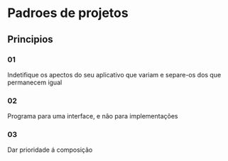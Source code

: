# Padroes de projetos

## Principios

### 01
Indetifique os apectos do seu aplicativo que variam e separe-os dos que permanecem igual

### 02
Programa para uma interface, e não para implementações

### 03
Dar prioridade á composição
